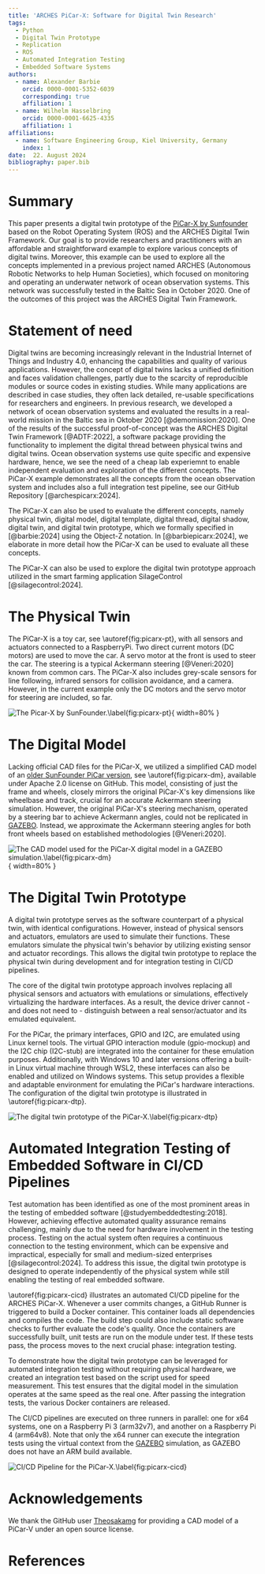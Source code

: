 ```yaml
---
title: 'ARCHES PiCar-X: Software for Digital Twin Research'
tags:
  - Python
  - Digital Twin Prototype
  - Replication
  - ROS
  - Automated Integration Testing
  - Embedded Software Systems
authors:
  - name: Alexander Barbie
    orcid: 0000-0001-5352-6039
    corresponding: true
    affiliation: 1
  - name: Wilhelm Hasselbring
    orcid: 0000-0001-6625-4335
    affiliation: 1
affiliations:
  - name: Software Engineering Group, Kiel University, Germany
    index: 1
date:  22. August 2024
bibliography: paper.bib
---
```


# Summary
This paper presents a digital twin prototype of the [PiCar-X by Sunfounder](https://www.sunfounder.com/products/picar-x) based on the Robot Operating System (ROS) and the ARCHES Digital Twin Framework. Our goal is to provide researchers and practitioners with an affordable and straightforward example to explore various concepts of digital twins. Moreover, this example can be used to explore all the concepts implemented in a previous project named ARCHES (Autonomous Robotic Networks to help Human Societies), which focused on monitoring and operating an underwater network of ocean observation systems. This network was successfully tested in the Baltic Sea in October 2020. One of the outcomes of this project was the ARCHES Digital Twin Framework.

# Statement of need
Digital twins are becoming increasingly relevant in the Industrial Internet of Things and Industry 4.0, enhancing the capabilities and quality of various applications. However, the concept of digital twins lacks a unified definition and faces validation challenges, partly due to the scarcity of reproducible modules or source codes in existing studies. While many applications are described in case studies, they often lack detailed, re-usable specifications for researchers and engineers.
In previous research, we developed a network of ocean observation systems and evaluated the results in a real-world mission in the Baltic sea in Oktober 2020 [@demomission:2020]. One of the results of the successful proof-of-concept was the ARCHES Digital Twin Framework [@ADTF:2022], a software package providing the functionality to implement the digital thread between physical twins and digital twins.
Ocean observation systems use quite specific and expensive hardware, hence, we see the need of a cheap lab experiemnt to enable independent evaluation and exploration of the different concepts. The PiCar-X example demonstrates all the concepts from the ocean observation system and includes also a full integration test pipeline, see our GitHub Repository [@archespicarx:2024].

The PiCar-X can also be used to evaluate the different concepts, namely physical twin, digital model, digital template, digital thread, digital shadow, digital twin, and digital twin prototype, which we formally specified in [@barbie:2024] using the Object-Z notation. In [@barbiepicarx:2024], we elaborate in more detail how the PiCar-X can be used to evaluate all these concepts.

The PiCar-X can also be used to explore the digital twin prototype approach utilized in the smart farming application SilageControl [@silagecontrol:2024].

# The Physical Twin
The PiCar-X is a toy car, see \autoref{fig:picarx-pt}, with all sensors and actuators connected to a RaspberryPi. Two direct current motors (DC motors) are used to move the car. A servo motor at the front is used to steer the car. The steering is a typical Ackermann steering [@Veneri:2020] known from common cars. The PiCar-X also includes grey-scale sensors for line following, infrared sensors for collision avoidance, and a camera. However, in the current example only the DC motors and the servo motor for steering are included, so far. 

![The Picar-X by SunFounder.\label{fig:picarx-pt}](./img/picarx-pt.jpg){ width=80% }


# The Digital Model
Lacking official CAD files for the PiCar-X, we utilized a simplified CAD model of an [older SunFounder PiCar version](https://github.com/Theosakamg/PiCar_Hardware), see \autoref{fig:picarx-dm}, available under Apache 2.0 license on GitHub. This model, consisting of just the frame and wheels, closely mirrors the original PiCar-X's key dimensions like wheelbase and track, crucial for an accurate Ackermann steering simulation. However, the original PiCar-X's steering mechanism, operated by a steering bar to achieve Ackermann angles, could not be replicated in [GAZEBO](https://gazebosim.org/). Instead, we approximate the Ackermann steering angles for both front wheels based on established methodologies [@Veneri:2020].

![The CAD model used for the PiCar-X digital model in a GAZEBO simulation.\label{fig:picarx-dm}](./img/picarx-dm.jpg){ width=80% }


# The Digital Twin Prototype
A digital twin prototype serves as the software counterpart of a physical twin, with identical configurations. However, instead of physical sensors and actuators, emulators are used to simulate their functions. These emulators simulate the physical twin's behavior by utilizing existing sensor and actuator recordings. This allows the digital twin prototype to replace the physical twin during development and for integration testing in CI/CD pipelines.

The core of the digital twin prototype approach involves replacing all physical sensors and actuators with emulations or simulations, effectively virtualizing the hardware interfaces. As a result, the device driver cannot - and does not need to - distinguish between a real sensor/actuator and its emulated equivalent.

For the PiCar, the primary interfaces, GPIO and I2C, are emulated using Linux kernel tools. The virtual GPIO interaction module (gpio-mockup) and the I2C chip (I2C-stub) are integrated into the container for these emulation purposes. Additionally, with Windows 10 and later versions offering a built-in Linux virtual machine through WSL2, these interfaces can also be enabled and utilized on Windows systems. This setup provides a flexible and adaptable environment for emulating the PiCar's hardware interactions. The configuration of the digital twin prototype is illustrated in \autoref{fig:picarx-dtp}.

![The digital twin prototype of the PiCar-X.\label{fig:picarx-dtp}](./img/picarx-dtp.jpg)


# Automated Integration Testing of Embedded Software in CI/CD Pipelines
Test automation has been identified as one of the most prominent areas in the testing of embedded software [@studyembeddedtesting:2018]. However, achieving effective automated quality assurance remains challenging, mainly due to the need for hardware involvement in the testing process. Testing on the actual system often requires a continuous connection to the testing environment, which can be expensive and impractical, especially for small and medium-sized enterprises [@silagecontrol:2024]. To address this issue, the digital twin prototype is designed to operate independently of the physical system while still enabling the testing of real embedded software.

\autoref{fig:picarx-cicd} illustrates an automated CI/CD pipeline for the ARCHES PiCar-X. Whenever a user commits changes, a GitHub Runner is triggered to build a Docker container. This container loads all dependencies and compiles the code. The build step could also include static software checks to further evaluate the code's quality. Once the containers are successfully built, unit tests are run on the module under test. If these tests pass, the process moves to the next crucial phase: integration testing.

To demonstrate how the digital twin prototype can be leveraged for automated integration testing without requiring physical hardware, we created an integration test based on the script used for speed measurement. This test ensures that the digital model in the simulation operates at the same speed as the real one. After passing the integration tests, the various Docker containers are released.

The CI/CD pipelines are executed on three runners in parallel: one for x64 systems, one on a Raspberry Pi 3 (arm32v7), and another on a Raspberry Pi 4 (arm64v8). Note that only the x64 runner can execute the integration tests using the virtual context from the [GAZEBO](https://gazebosim.org/) simulation, as GAZEBO does not have an ARM build available.

![CI/CD Pipeline for the PiCar-X.\label{fig:picarx-cicd}](./img/picarx-cicd.jpg)


# Acknowledgements
We thank the GitHub user [Theosakamg]((https://github.com/Theosakamg)) for providing a CAD model of a PiCar-V under an open source license.


# References
